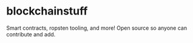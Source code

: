 # blockchainstuff
Smart contracts, ropsten tooling, and more! Open source so anyone can contribute and add.
